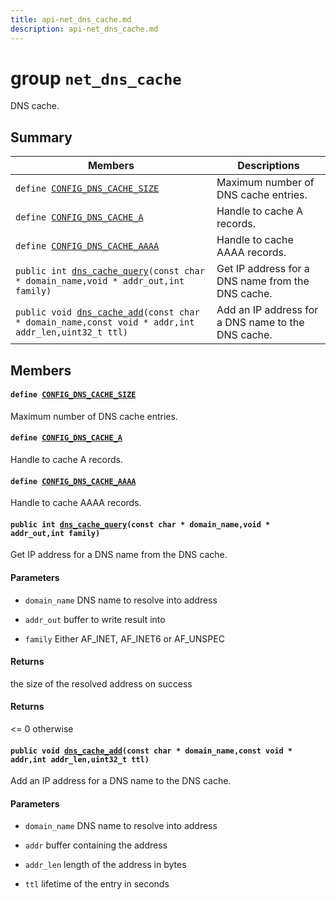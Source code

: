 ```yaml
---
title: api-net_dns_cache.md
description: api-net_dns_cache.md
---
```

# group `net_dns_cache` 

DNS cache.

## Summary

 Members                        | Descriptions                                
--------------------------------|---------------------------------------------
`define `[`CONFIG_DNS_CACHE_SIZE`](#group__net__dns__cache_1gae08b225e8b9a42abb08e22fce0ae5eed)            | Maximum number of DNS cache entries.
`define `[`CONFIG_DNS_CACHE_A`](#group__net__dns__cache_1ga3ffb16cddf2a98dc4df4b8041ad7b02d)            | Handle to cache A records.
`define `[`CONFIG_DNS_CACHE_AAAA`](#group__net__dns__cache_1ga430d072ba920284789f59d96b445faf4)            | Handle to cache AAAA records.
`public int `[`dns_cache_query`](#group__net__dns__cache_1ga166ca56d0177dd05c85fff7f988088f0)`(const char * domain_name,void * addr_out,int family)`            | Get IP address for a DNS name from the DNS cache.
`public void `[`dns_cache_add`](#group__net__dns__cache_1gad7aa44a41a5c1b4687fd56724801fc73)`(const char * domain_name,const void * addr,int addr_len,uint32_t ttl)`            | Add an IP address for a DNS name to the DNS cache.

## Members

#### `define `[`CONFIG_DNS_CACHE_SIZE`](#group__net__dns__cache_1gae08b225e8b9a42abb08e22fce0ae5eed) 

Maximum number of DNS cache entries.

#### `define `[`CONFIG_DNS_CACHE_A`](#group__net__dns__cache_1ga3ffb16cddf2a98dc4df4b8041ad7b02d) 

Handle to cache A records.

#### `define `[`CONFIG_DNS_CACHE_AAAA`](#group__net__dns__cache_1ga430d072ba920284789f59d96b445faf4) 

Handle to cache AAAA records.

#### `public int `[`dns_cache_query`](#group__net__dns__cache_1ga166ca56d0177dd05c85fff7f988088f0)`(const char * domain_name,void * addr_out,int family)` 

Get IP address for a DNS name from the DNS cache.

#### Parameters
* `domain_name` DNS name to resolve into address 

* `addr_out` buffer to write result into 

* `family` Either AF_INET, AF_INET6 or AF_UNSPEC

#### Returns
the size of the resolved address on success 

#### Returns
<= 0 otherwise

#### `public void `[`dns_cache_add`](#group__net__dns__cache_1gad7aa44a41a5c1b4687fd56724801fc73)`(const char * domain_name,const void * addr,int addr_len,uint32_t ttl)` 

Add an IP address for a DNS name to the DNS cache.

#### Parameters
* `domain_name` DNS name to resolve into address 

* `addr` buffer containing the address 

* `addr_len` length of the address in bytes 

* `ttl` lifetime of the entry in seconds

